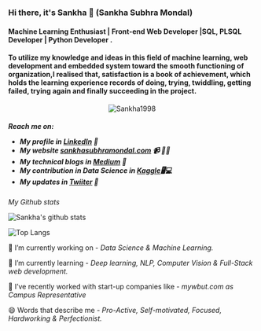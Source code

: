 ### Hi there, it's Sankha 👋 (Sankha Subhra Mondal)

<h4>Machine Learning Enthusiast | Front-end Web Developer |SQL, PLSQL Developer | Python Developer .</h4>
<h4>To utilize my knowledge and ideas in this field of machine learning, web development and embedded system toward the smooth functioning of organization,I realised that, satisfaction is a book of achievement, which holds the learning experience records of doing, trying, twiddling, getting failed, trying again and finally succeeding in the project.</h4>

<p align="center"> 
  <img src="https://komarev.com/ghpvc/?username=Sankha1998&label=Profile%20views&color=630627&style=for-the-badge" alt="Sankha1998" /> </p>

<h5>Reach me on:
  
- My profile in <a href="https://www.linkedin.com/in/sankha-subhra-mondal-540133168/">LinkedIn</a> 💼 
- My website <a href="https://sankhasubhramondal.com/">sankhasubhramondal.com</a> 📹 ✍🏾
- My technical blogs in <a href="https://medium.com/@sankhasubhramondal18">Medium</a> 🏓
- My contribution in Data Science in <a href="https://www.kaggle.com/sankha1998/discussion">Kaggle</a>🖥💻
- My updates in <a href="https://twitter.com/sankha_subhra18">Twiiter</a> 💬</h5>


*My Github stats*

![Sankha's github stats](https://github-readme-stats.vercel.app/api?username=Sankha1998&show_icons=true&theme=radical)


![Top Langs](https://github-readme-stats.vercel.app/api/top-langs/?username=Sankha1998&layout=compact&show_icons=true&theme=radical)


🔭 I’m currently working on - *Data Science & Machine Learning.*

🌱 I’m currently learning - *Deep learning, NLP, Computer Vision & Full-Stack web development.*

👯 I’ve recently worked with start-up companies like - *mywbut.com as Campus Representative*

😄 Words that describe me - *Pro-Active, Self-motivated, Focused, Hardworking & Perfectionist.*
